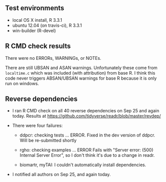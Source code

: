 ## Test environments
* local OS X install, R 3.3.1
* ubuntu 12.04 (on travis-ci), R 3.3.1
* win-builder (R-devel)

## R CMD check results
There were no ERRORs, WARNINGs, or NOTEs.

There are still UBSAN and ASAN warnings. Unfortunately these come from `localtime.c` which was included (with attribution) from base R. I think this code never triggers ABSAN/UBSAN warnings for base R because it is only run on windows.

## Reverse dependencies

* I ran R CMD check on all 40 reverse dependencies on Sep 25 and again today.
  Results at https://github.com/tidyverse/readr/blob/master/revdep/
  
* There were four failures:

  * ddpcr: checking tests ... ERROR.
    Fixed in the dev version of ddpcr. Will be re-submitted shortly
  
  * rgho: checking examples ... ERROR
    Fails with "Server error: (500) Internal Server Error", so I don't think
    it's due to a change in readr.

  * biomartr, myTAI: I couldn't automatically install dependencies.
  
* I notified all authors on Sep 25, and again today.
